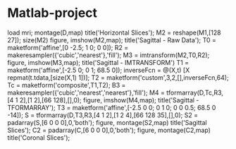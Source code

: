 # Matlab-project
load mri;
montage(D,map)
title('Horizontal Slices');
M2 = reshape(M1,[128 27]); size(M2)
figure, imshow(M2,map);
title('Sagittal - Raw Data');
T0 = maketform('affine',[0 -2.5; 1 0; 0 0]);
R2 = makeresampler({'cubic','nearest'},'fill');
M3 = imtransform(M2,T0,R2);
figure, imshow(M3,map);
title('Sagittal - IMTRANSFORM')
T1 = maketform('affine',[-2.5 0; 0 1; 68.5 0]);
inverseFcn = @(X,t) [X repmat(t.tdata,[size(X,1) 1])];
T2 = maketform('custom',3,2,[],inverseFcn,64);
Tc = maketform('composite',T1,T2);
B3 = makeresampler({'cubic','nearest','nearest'},'fill');
M4 = tformarray(D,Tc,R3,[4 1 2],[1 2],[66 128],[],0);
figure, imshow(M4,map);
title('Sagittal - TFORMARRAY');
T3 = maketform('affine',[-2.5 0 0; 0 1 0; 0 0 0.5; 68.5 0 -14]);
S = tformarray(D,T3,R3,[4 1 2],[1 2 4],[66 128 35],[],0);
S2 = padarray(S,[6 0 0 0],0,'both');
figure, montage(S2,map)
title('Sagittal Slices');
C2 = padarray(C,[6 0 0 0],0,'both');
figure, montage(C2,map)
title('Coronal Slices');
